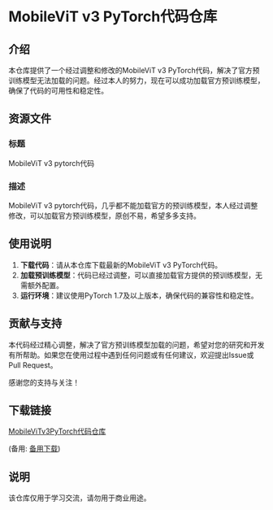 # MobileViT v3 PyTorch代码仓库

## 介绍

本仓库提供了一个经过调整和修改的MobileViT v3 PyTorch代码，解决了官方预训练模型无法加载的问题。经过本人的努力，现在可以成功加载官方预训练模型，确保了代码的可用性和稳定性。

## 资源文件

### 标题
MobileViT v3 pytorch代码

### 描述
MobileViT v3 pytorch代码，几乎都不能加载官方的预训练模型，本人经过调整修改，可以加载官方预训练模型，原创不易，希望多多支持。

## 使用说明

1. **下载代码**：请从本仓库下载最新的MobileViT v3 PyTorch代码。
2. **加载预训练模型**：代码已经过调整，可以直接加载官方提供的预训练模型，无需额外配置。
3. **运行环境**：建议使用PyTorch 1.7及以上版本，确保代码的兼容性和稳定性。

## 贡献与支持

本代码经过精心调整，解决了官方预训练模型加载的问题，希望对您的研究和开发有所帮助。如果您在使用过程中遇到任何问题或有任何建议，欢迎提出Issue或Pull Request。

感谢您的支持与关注！

## 下载链接
[MobileViTv3PyTorch代码仓库](https://pan.quark.cn/s/63647d49d22c) 

(备用: [备用下载](https://pan.baidu.com/s/1aT_VHlrDPZXto2m32S_tyg?pwd=6g41))

## 说明

该仓库仅用于学习交流，请勿用于商业用途。
